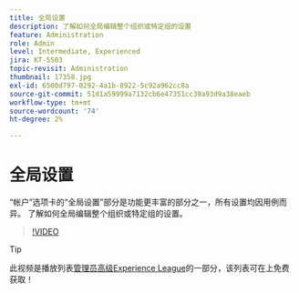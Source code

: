 ```yaml
---
title: 全局设置
description: 了解如何全局编辑整个组织或特定组的设置
feature: Administration
role: Admin
level: Intermediate, Experienced
jira: KT-5503
topic-revisit: Administration
thumbnail: 17358.jpg
exl-id: 6500d797-0292-4a1b-8922-5c92a962cc8a
source-git-commit: 51d1a59999a7132cb6e47351cc39a93d9a38eaeb
workflow-type: tm+mt
source-wordcount: '74'
ht-degree: 2%

---
```


# 全局设置

“帐户”选项卡的“全局设置”部分是功能更丰富的部分之一，所有设置均因用例而异。 了解如何全局编辑整个组织或特定组的设置。

>[!VIDEO](https://video.tv.adobe.com/v/3412507?quality=12&learn=on&hidetitle=true)

>[!TIP]
>
>此视频是播放列表[管理员高级Experience League](https://experienceleague.adobe.com/zh-hans/playlists/acrobat-sign-perform-advanced-tasks-administrators)的一部分，该列表可在上免费获取！
